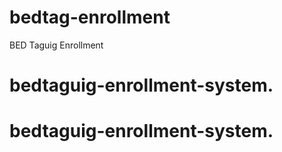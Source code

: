 # bedtag-enrollment
BED Taguig Enrollment
# bedtaguig-enrollment-system.
# bedtaguig-enrollment-system.
